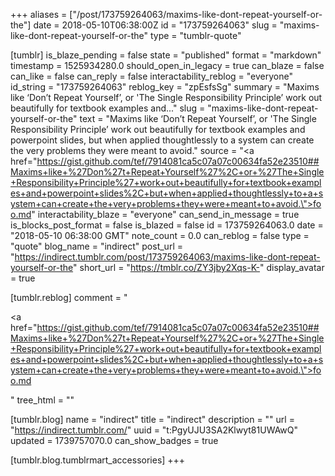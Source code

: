 +++
aliases = ["/post/173759264063/maxims-like-dont-repeat-yourself-or-the"]
date = 2018-05-10T06:38:00Z
id = "173759264063"
slug = "maxims-like-dont-repeat-yourself-or-the"
type = "tumblr-quote"

[tumblr]
is_blaze_pending = false
state = "published"
format = "markdown"
timestamp = 1525934280.0
should_open_in_legacy = true
can_blaze = false
can_like = false
can_reply = false
interactability_reblog = "everyone"
id_string = "173759264063"
reblog_key = "zpEsfsSg"
summary = "Maxims like ‘Don’t Repeat Yourself’, or 'The Single Responsibility Principle’ work out beautifully for textbook examples and..."
slug = "maxims-like-dont-repeat-yourself-or-the"
text = "Maxims like &lsquo;Don&rsquo;t Repeat Yourself&rsquo;, or 'The Single Responsibility Principle&rsquo; work out beautifully for textbook examples and powerpoint slides, but when applied thoughtlessly to a system can create the very problems they were meant to avoid."
source = "<a href=\"https://gist.github.com/tef/7914081ca5c07a07c00634fa52e23510##Maxims+like+%27Don%27t+Repeat+Yourself%27%2C+or+%27The+Single+Responsibility+Principle%27+work+out+beautifully+for+textbook+examples+and+powerpoint+slides%2C+but+when+applied+thoughtlessly+to+a+system+can+create+the+very+problems+they+were+meant+to+avoid.\">foo.md</a>"
interactability_blaze = "everyone"
can_send_in_message = true
is_blocks_post_format = false
is_blazed = false
id = 173759264063.0
date = "2018-05-10 06:38:00 GMT"
note_count = 0.0
can_reblog = false
type = "quote"
blog_name = "indirect"
post_url = "https://indirect.tumblr.com/post/173759264063/maxims-like-dont-repeat-yourself-or-the"
short_url = "https://tmblr.co/ZY3jby2Xqs-K-"
display_avatar = true

[tumblr.reblog]
comment = "<p><a href=\"https://gist.github.com/tef/7914081ca5c07a07c00634fa52e23510##Maxims+like+%27Don%27t+Repeat+Yourself%27%2C+or+%27The+Single+Responsibility+Principle%27+work+out+beautifully+for+textbook+examples+and+powerpoint+slides%2C+but+when+applied+thoughtlessly+to+a+system+can+create+the+very+problems+they+were+meant+to+avoid.\">foo.md</a></p>"
tree_html = ""

[tumblr.blog]
name = "indirect"
title = "indirect"
description = ""
url = "https://indirect.tumblr.com/"
uuid = "t:PgyUJU3SA2Klwyt81UWAwQ"
updated = 1739757070.0
can_show_badges = true

[tumblr.blog.tumblrmart_accessories]
+++

